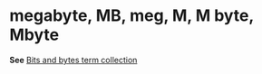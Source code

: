 # megabyte, MB, meg, M, M byte, Mbyte

**See** [Bits and bytes term collection](~/a-z-word-list-term-collections/term-collections/bits-bytes-terms.md)
